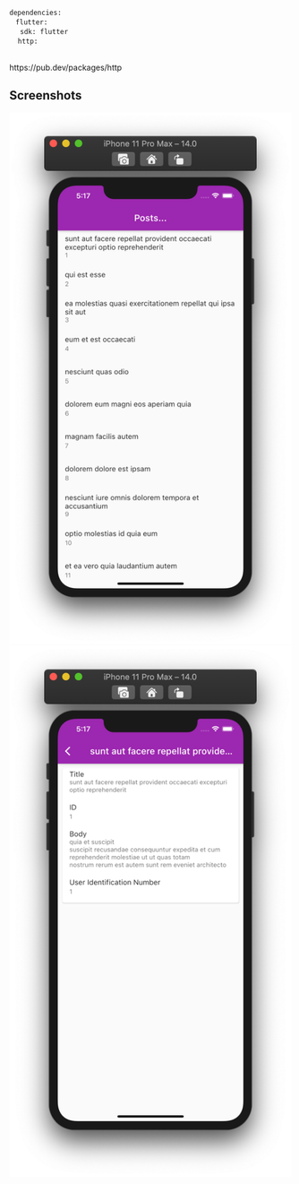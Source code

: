 <code>dependencies: </code><br/>
&nbsp;<code> flutter: </code><br/>
&nbsp;&nbsp;&nbsp;<code> sdk: flutter </code><br/>
&nbsp;&nbsp;<code> http: </code><br/>

<br/>
https://pub.dev/packages/http
<br/>
<h2>Screenshots</h2>
<img src="https://github.com/tsanaung/flutter_learning/blob/master/HTTPRequests/getRequest/images/Screen%20Shot%202020-10-15%20at%2017.17.42.png?raw=true"/>
<img src="https://github.com/tsanaung/flutter_learning/blob/master/HTTPRequests/getRequest/images/Screen%20Shot%202020-10-15%20at%2017.17.54.png?raw=true"/>
